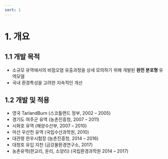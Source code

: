 ```yaml
---
sort: 1
---
```


# 1. 개요

## 1.1 개발 목적 ##

- 소규모 유역에서의 비점오염 유출과정을 상세 모의하기 위해 개발된 **완전 분포형** 유역모델
- 국내 환경특성을 고려한 지속적인 개선

## 1.2 개발 및 적용 ##

- 영국 TarlandBurn (스코틀랜드 정부, 2002 – 2005)
- 경기도 여주군 유역 (농촌진흥청, 2007 – 2011)
- 시화호 유역 (해양수산부, 2007 – 2010)
- 마산 우산천 유역 (국립수산과학원, 2010)
- 대관령 한우시험장 (농촌진흥청, 2014 – 2016)
- 대청호 유입 지천 (금강물환경연구소, 2017)
- 농촌유역(판교리, 둔리, 소양리) (국립환경과학원 2014 – 2017)
